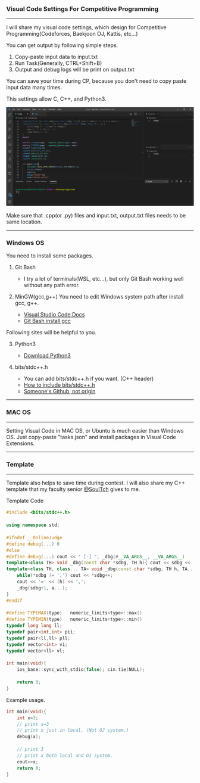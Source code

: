 ### Visual Code Settings For Competitive Programming
---

I will share my visual code settings, which design for Competitive Programming(Codeforces, Baekjoon OJ, Kattis, etc...)

You can get output by following simple steps.

1. Copy-paste input data to input.txt
2. Run Task(Generally, CTRL+Shift+B)
3. Output and debug logs will be print on output.txt

You can save your time during CP, because you don't need to copy paste input data many times.

This settings allow C, C++, and Python3.

![Screenshot](./Screenshot.png)

Make sure that .cpp(or .py) files and input.txt, output.txt files needs to be same location.

---

### Windows OS

You need to install some packages.

1. Git Bash

    * I try a lot of terminals(WSL, etc...), but only Git Bash working well without any path error.

2. MinGW(gcc,g++)
You need to edit Windows system path after install gcc, g++. 

    * [Visual Studio Code Docs](https://code.visualstudio.com/docs/cpp/config-mingw)
    * [Git Bash install gcc](https://yichaoou.github.io/tutorials/software/2016/06/28/git-bash-install-gcc)

Following sites will be helpful to you.

3. Python3

    * [Download Python3](https://www.python.org/downloads/)

4. bits/stdc++.h

    * You can add bits/stdc++.h if you want. (C++ header)
    * [How to include bits/stdc++.h](https://codeforces.com/blog/entry/73240)
    * [Someone's Github, not origin](https://github.com/tekfyl/bits-stdc-.h-for-mac/blob/master/stdc%2B%2B.h)

---

### MAC OS

---

Setting Visual Code in MAC OS, or Ubuntu is much easier than Windows OS. Just copy-paste "tasks.json" and install packages in Visual Code Extensions.

---

### Template

---

Template also helps to save time during contest. I will also share my C++ template that my faculty senior [@SoulTch](http://codeforces.com/profile/SoulTch) gives to me.

Template Code

```cpp
#include <bits/stdc++.h>

using namespace std;

#ifndef __OnlineJudge
#define debug(...) 0
#else
#define debug(...) cout << " [-] ", _dbg(#__VA_ARGS__, __VA_ARGS__)
template<class TH> void _dbg(const char *sdbg, TH h){ cout << sdbg << '=' << h << endl; }
template<class TH, class... TA> void _dbg(const char *sdbg, TH h, TA... a) {
    while(*sdbg != ',') cout << *sdbg++;
    cout << '=' << (h) << ',';
    _dbg(sdbg+1, a...);
}
#endif

#define TYPEMAX(type)   numeric_limits<type>::max()
#define TYPEMIN(type)   numeric_limits<type>::min()
typedef long long ll;
typedef pair<int,int> pii;
typedef pair<ll,ll> pll;
typedef vector<int> vi;
typedef vector<ll> vl;

int main(void){
    ios_base::sync_with_stdio(false); cin.tie(NULL);

    return 0;
}
```

Example usage.

```cpp
int main(void){
    int x=3;
    // print x=3
    // print x just in local. (Not OJ system.)    
    debug(x);

    // print 3
    // print x both local and OJ system.
    cout>>x;
    return 0;
}
```